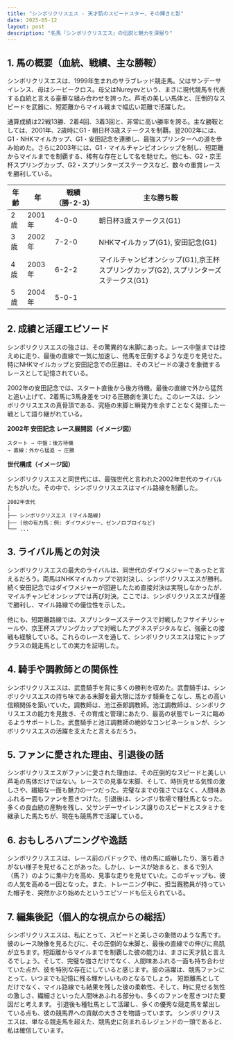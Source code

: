 ```yaml
---
title: "シンボリクリスエス - 天才肌のスピードスター、その輝きと影"
date: 2025-05-12
layout: post
description: "名馬『シンボリクリスエス』の伝説と魅力を深堀り"
---
```


## 1. 馬の概要（血統、戦績、主な勝鞍）

シンボリクリスエスは、1999年生まれのサラブレッド競走馬。父はサンデーサイレンス、母はシービークロス。母父はNureyevという、まさに現代競馬を代表する血統と言える豪華な組み合わせを誇った。芦毛の美しい馬体と、圧倒的なスピードを武器に、短距離からマイル戦まで幅広い距離で活躍した。

通算成績は22戦13勝、2着4回、3着3回と、非常に高い勝率を誇る。主な勝鞍としては、2001年、2歳時にG1・朝日杯3歳ステークスを制覇。翌2002年には、G1・NHKマイルカップ、G1・安田記念を連勝し、最強スプリンターへの道を歩み始めた。さらに2003年には、G1・マイルチャンピオンシップを制し、短距離からマイルまでを制覇する、稀有な存在として名を馳せた。他にも、G2・京王杯スプリングカップ、G2・スプリンターズステークスなど、数々の重賞レースを勝利している。

| 年齢 | 年 | 戦績（勝-2-3） | 主な勝ち鞍 |
|---|---|---|---|
| 2歳 | 2001年 | 4-0-0 | 朝日杯3歳ステークス(G1) |
| 3歳 | 2002年 | 7-2-0 | NHKマイルカップ(G1), 安田記念(G1) |
| 4歳 | 2003年 | 6-2-2 | マイルチャンピオンシップ(G1),京王杯スプリングカップ(G2), スプリンターズステークス(G1)|
| 5歳 | 2004年 | 5-0-1 |  |


## 2. 成績と活躍エピソード

シンボリクリスエスの強さは、その驚異的な末脚にあった。レース中盤までは控えめに走り、最後の直線で一気に加速し、他馬を圧倒するような走りを見せた。特にNHKマイルカップと安田記念での圧勝は、そのスピードの凄さを象徴するレースとして記憶されている。

2002年の安田記念では、スタート直後から後方待機。最後の直線で外から猛然と追い上げて、2着馬に3馬身差をつける圧勝劇を演じた。このレースは、シンボリクリスエスの真骨頂である、究極の末脚と瞬発力を余すことなく発揮した一戦として語り継がれている。

**2002年 安田記念 レース展開図（イメージ図）**

```
スタート → 中盤：後方待機
→ 直線：外から猛追 → 圧勝
```

**世代構成（イメージ図）**

シンボリクリスエスと同世代には、最強世代と言われた2002年世代のライバルたちがいた。その中で、シンボリクリスエスはマイル路線を制覇した。

```
2002年世代
│
├── シンボリクリスエス (マイル路線)
├── (他の有力馬：例: ダイワメジャー、ゼンノロブロイなど)
└── ...
```


## 3. ライバル馬との対決

シンボリクリスエスの最大のライバルは、同世代のダイワメジャーであったと言えるだろう。両馬はNHKマイルカップで初対決し、シンボリクリスエスが勝利。続く安田記念ではダイワメジャーが回避したため直接対決は実現しなかったが、マイルチャンピオンシップでは再び対決。ここでは、シンボリクリスエスが僅差で勝利し、マイル路線での優位性を示した。

他にも、短距離路線では、スプリンターズステークスで対戦したフサイチリシャールや、京王杯スプリングカップで対戦したアグネスデジタルなど、強豪との接戦も経験している。これらのレースを通して、シンボリクリスエスは常にトップクラスの競走馬としての実力を証明した。


## 4. 騎手や調教師との関係性

シンボリクリスエスは、武豊騎手を背に多くの勝利を収めた。武豊騎手は、シンボリクリスエスの持ち味である末脚を最大限に活かす騎乗をこなし、馬との高い信頼関係を築いていた。調教師は、池江泰郎調教師。池江調教師は、シンボリクリスエスの能力を見抜き、その育成と管理にあたり、最高の状態でレースに臨めるようサポートした。武豊騎手と池江調教師の絶妙なコンビネーションが、シンボリクリスエスの活躍を支えたと言えるだろう。


## 5. ファンに愛された理由、引退後の話

シンボリクリスエスがファンに愛された理由は、その圧倒的なスピードと美しい芦毛の馬体だけではない。レースでの見事な末脚、そして、時折見せる気性の激しさや、繊細な一面も魅力の一つだった。完璧なまでの強さではなく、人間味あふれる一面もファンを惹きつけた。引退後は、シンボリ牧場で種牡馬となった。多くの良血統の産駒を残し、父サンデーサイレンス譲りのスピードとスタミナを継承した馬たちが、現在も競馬界で活躍している。


## 6. おもしろハプニングや逸話

シンボリクリスエスは、レース前のパドックで、他の馬に威嚇したり、落ち着きがない様子を見せることがあった。しかし、レースが始まると、まるで別人（馬？）のように集中力を高め、見事な走りを見せていた。このギャップも、彼の人気を高める一因となった。また、トレーニング中に、担当厩務員が持っていた帽子を、突然かぶり始めたというエピソードも伝えられている。


## 7. 編集後記（個人的な視点からの総括）

シンボリクリスエスは、私にとって、スピードと美しさの象徴のような馬です。彼のレース映像を見るたびに、その圧倒的な末脚と、最後の直線での伸びに鳥肌が立ちます。短距離からマイルまでを制覇した彼の能力は、まさに天才肌と言えるでしょう。そして、完璧な強さだけでなく、人間味あふれる一面も持ち合わせていた点が、彼を特別な存在にしていると感じます。彼の活躍は、競馬ファンにとって、いつまでも記憶に残る輝かしいものとなるでしょう。  短距離馬としてだけでなく、マイル路線でも結果を残した彼の柔軟性、そして、時に見せる気性の激しさ、繊細さといった人間味あふれる部分も、多くのファンを惹きつけた要因だと考えます。  引退後も種牡馬として活躍し、多くの優秀な競走馬を輩出している点も、彼の競馬界への貢献の大きさを物語っています。  シンボリクリスエスは、単なる競走馬を超えた、競馬史に刻まれるレジェンドの一頭であると、私は確信しています。
